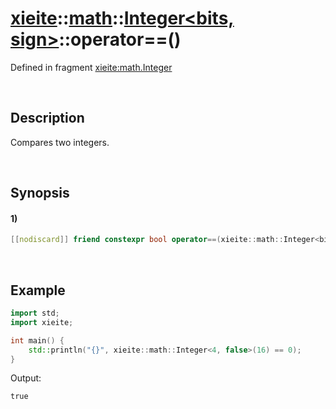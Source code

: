 # [xieite](../../../../../xieite.md)\:\:[math](../../../../../math.md)\:\:[Integer<bits, sign>](../../../../integer.md)\:\:operator==\(\)
Defined in fragment [xieite:math.Integer](../../../../../../../src/math/integer.cpp)

&nbsp;

## Description
Compares two integers.

&nbsp;

## Synopsis
#### 1)
```cpp
[[nodiscard]] friend constexpr bool operator==(xieite::math::Integer<bits, sign> leftComparand, xieite::math::Integer<bits, sign> rightComparand) noexcept;
```

&nbsp;

## Example
```cpp
import std;
import xieite;

int main() {
    std::println("{}", xieite::math::Integer<4, false>(16) == 0);
}
```
Output:
```
true
```

